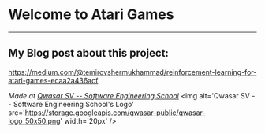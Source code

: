 # Welcome to Atari Games
***

## My Blog post about this project:
https://medium.com/@temirovshermukhammad/reinforcement-learning-for-atari-games-ecaa2a436acf



<span><i>Made at <a href='https://qwasar.io'>Qwasar SV -- Software Engineering School</a></i></span>
<span><img alt='Qwasar SV -- Software Engineering School's Logo' src='https://storage.googleapis.com/qwasar-public/qwasar-logo_50x50.png' width='20px' /></span>
